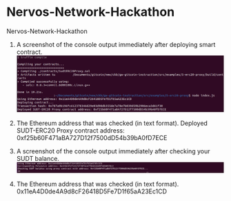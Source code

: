# Nervos-Network-Hackathon
Nervos-Network-Hackathon

1. A screenshot of the console output immediately after deploying smart contract.
![alt text](https://github.com/sunydev/Nervos-Network-Hackathon/blob/main/task5/proxyContract.png?raw=true)

2. The Ethereum address that was checked (in text format).
	Deployed SUDT-ERC20 Proxy contract address: 0xf25b60F471aBA727D12f7500dD54b39bA0fD7ECE

3. A screenshot of the console output immediately after checking your SUDT balance.
![alt text](https://github.com/sunydev/Nervos-Network-Hackathon/blob/main/task5/sudtBalance.png?raw=true)

4. The Ethereum address that was checked (in text format).
	0x11eA4D0de4A9d8cF26418D5Fe7D1f65aA23Ec1CD
 

